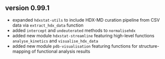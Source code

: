 
## version 0.99.1

- expanded `hdxstat-utils` to include HDX-MD curation pipeline from CSV data via `extract_hdx_data` function
- added `intercept` and `undeuterated` methods to `normalisehdx`
- added new module `hdxstat-streamline` featuring high-level functions `analyse_kinetics` and `visualise_hdx_data`
- added new module `pdb-visualisation` featuring functions for structure-mapping of functional analysis results
